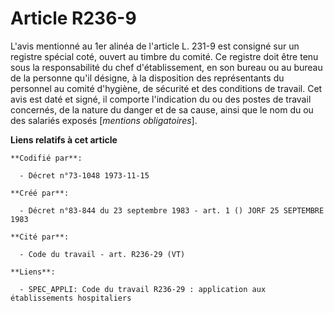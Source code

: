 # Article R236-9

L'avis mentionné au 1er alinéa de l'article L. 231-9 est consigné sur un registre spécial coté, ouvert au timbre du comité.
Ce registre doit être tenu sous la responsabilité du chef d'établissement, en son bureau ou au bureau de la personne qu'il
désigne, à la disposition des représentants du personnel au comité d'hygiène, de sécurité et des conditions de travail. Cet
avis est daté et signé, il comporte l'indication du ou des postes de travail concernés, de la nature du danger et de sa
cause, ainsi que le nom du ou des salariés exposés [*mentions obligatoires*].

**Liens relatifs à cet article**

	**Codifié par**:

	  - Décret n°73-1048 1973-11-15

	**Créé par**:

	  - Décret n°83-844 du 23 septembre 1983 - art. 1 () JORF 25 SEPTEMBRE 1983

	**Cité par**:

	  - Code du travail - art. R236-29 (VT)

	**Liens**:

	  - SPEC_APPLI: Code du travail R236-29 : application aux établissements hospitaliers
